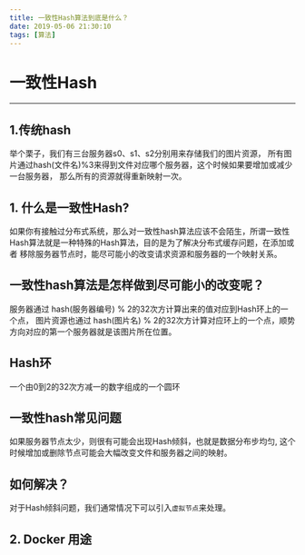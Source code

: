 ```yaml
---
title: 一致性Hash算法到底是什么？
date: 2019-05-06 21:30:10
tags: [算法]
---
```

# 一致性Hash
-------

## 1.传统hash
举个栗子，我们有三台服务器s0、s1、s2分别用来存储我们的图片资源， 所有图片通过hash(文件名)%3来得到文件对应哪个服务器，这个时候如果要增加或减少一台服务器，
那么所有的资源就得重新映射一次。

## 1. 什么是一致性Hash?
如果你有接触过分布式系统，那么对一致性hash算法应该不会陌生，所谓一致性Hash算法就是一种特殊的Hash算法，目的是为了解决分布式缓存问题，在添加或者
移除服务器节点时，能尽可能小的改变请求资源和服务器的一个映射关系。

## 一致性hash算法是怎样做到尽可能小的改变呢？
服务器通过 hash(服务器编号) % 2的32次方计算出来的值对应到Hash环上的一个点， 图片资源也通过 hash(图片名) % 2的32次方计算对应环上的一个点，顺势方向对应的第一个服务器就是该图片所在位置。

## Hash环
一个由0到2的32次方减一的数字组成的一个圆环

## 一致性hash常见问题
如果服务器节点太少，则很有可能会出现Hash倾斜，也就是数据分布步均匀, 这个时候增加或删除节点可能会大幅改变文件和服务器之间的映射。

## 如何解决？
对于Hash倾斜问题，我们通常情况下可以引入`虚拟节点`来处理。

## 2. Docker 用途